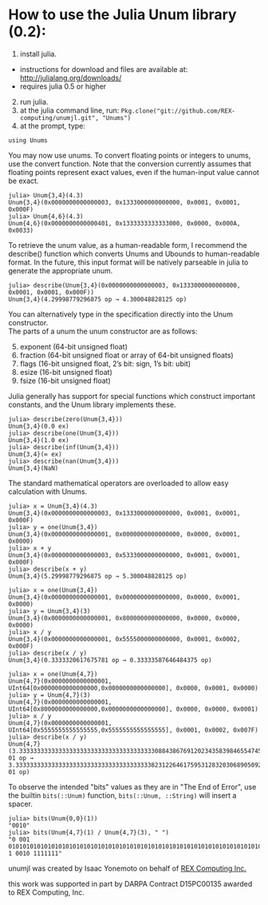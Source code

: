 How to use the Julia Unum library (0.2):
========================================

1. install julia.
  * instructions for download and files are available at: http://julialang.org/downloads/
  * requires julia 0.5 or higher
2. run julia.
3. at the julia command line, run: `Pkg.clone("git://github.com/REX-computing/unumjl.git", "Unums")`
3. at the prompt, type:
  ```
  using Unums
  ```

You may now use unums.  To convert floating points or integers to unums, use the convert function.  Note that the conversion currently assumes that floating points represent exact values, even if the human-input value cannot be exact.

```
julia> Unum{3,4}(4.3)
Unum{3,4}(0x0000000000000003, 0x1333000000000000, 0x0001, 0x0001, 0x000F)
julia> Unum{4,6}(4.3)
Unum{4,6}(0x0000000000000401, 0x1333333333333000, 0x0000, 0x000A, 0x0033)
```

To retrieve the unum value, as a human-readable form, I recommend the describe()
function which converts Unums and Ubounds to human-readable format.  In the future,
this input format will be natively parseable in julia to generate the appropriate
unum.

```
julia> describe(Unum{3,4}(0x0000000000000003, 0x1333000000000000, 0x0001, 0x0001, 0x000F))
Unum{3,4}(4.29998779296875 op → 4.300048828125 op)
```

You can alternatively type in the specification directly into the Unum constructor.  
The parts of a unum the unum constructor are as follows:  

5. exponent (64-bit unsigned float)
4. fraction (64-bit unsigned float or array of 64-bit unsigned floats)
3. flags (16-bit unsigned float, 2’s bit: sign, 1’s bit: ubit)
2. esize (16-bit unsigned float)
1. fsize (16-bit unsigned float)



Julia generally has support for special functions which construct important constants, and the Unum library implements these.
```
julia> describe(zero(Unum{3,4}))
Unum{3,4}(0.0 ex)
julia> describe(one(Unum{3,4}))
Unum{3,4}(1.0 ex)
julia> describe(inf(Unum{3,4}))
Unum{3,4}(∞ ex)
julia> describe(nan(Unum{3,4}))
Unum{3,4}(NaN)

```

The standard mathematical operators are overloaded to allow easy calculation with Unums.

```
julia> x = Unum{3,4}(4.3)
Unum{3,4}(0x0000000000000003, 0x1333000000000000, 0x0001, 0x0001, 0x000F)
julia> y = one(Unum{3,4})
Unum{3,4}(0x0000000000000001, 0x0000000000000000, 0x0000, 0x0001, 0x0000)
julia> x + y
Unum{3,4}(0x0000000000000003, 0x5333000000000000, 0x0001, 0x0001, 0x000F)
julia> describe(x + y)
Unum{3,4}(5.29998779296875 op → 5.300048828125 op)

julia> x = one(Unum{3,4})
Unum{3,4}(0x0000000000000001, 0x0000000000000000, 0x0000, 0x0001, 0x0000)
julia> y = Unum{3,4}(3)
Unum{3,4}(0x0000000000000001, 0x8000000000000000, 0x0000, 0x0000, 0x0000)
julia> x / y
Unum{3,4}(0x0000000000000001, 0x5555000000000000, 0x0001, 0x0002, 0x000F)
julia> describe(x / y)
Unum{3,4}(0.3333320617675781 op → 0.33333587646484375 op)

julia> x = one(Unum{4,7})
Unum{4,7}(0x0000000000000001, UInt64[0x0000000000000000,0x0000000000000000], 0x0000, 0x0001, 0x0000)
julia> y = Unum{4,7}(3)
Unum{4,7}(0x0000000000000001, UInt64[0x8000000000000000,0x0000000000000000], 0x0000, 0x0000, 0x0001)
julia> x / y
Unum{4,7}(0x0000000000000001, UInt64[0x5555555555555555,0x5555555555555555], 0x0001, 0x0002, 0x007F)
julia> describe(x / y)
Unum{4,7}(3.333333333333333333333333333333333333330884386769120234358398465547453654837878e-01 op → 3.333333333333333333333333333333333333338231226461759531283203068905092690324244e-01 op)

```

To observe the intended "bits" values as they are in "The End of Error", use the
builtin `bits(::Unum)` function, `bits(::Unum, ::String)` will insert a spacer.

```
julia> bits(Unum{0,0}(1))
"0010"
julia> bits(Unum{4,7}(1) / Unum{4,7}(3), " ")
"0 001 01010101010101010101010101010101010101010101010101010101010101010101010101010101010101010101010101010101010101010101010101010101 1 0010 1111111"
```


unumjl was created by Isaac Yonemoto on behalf of [REX Computing Inc.](http://rexcomputing.com)

this work was supported in part by DARPA Contract D15PC00135 awarded to REX Computing, Inc.
